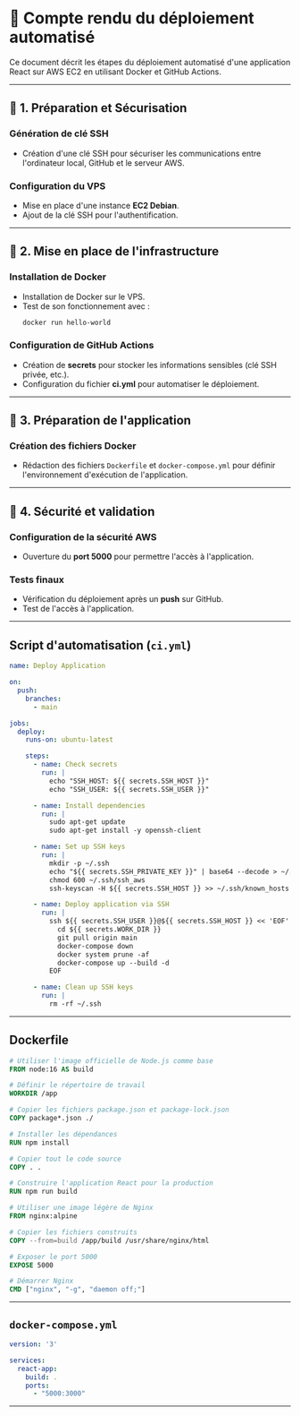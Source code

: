 # 📌 Compte rendu du déploiement automatisé

Ce document décrit les étapes du déploiement automatisé d'une application React sur AWS EC2 en utilisant Docker et GitHub Actions.

---

## 🔹 1. Préparation et Sécurisation

### Génération de clé SSH
- Création d'une clé SSH pour sécuriser les communications entre l'ordinateur local, GitHub et le serveur AWS.

### Configuration du VPS
- Mise en place d'une instance **EC2 Debian**.
- Ajout de la clé SSH pour l'authentification.

---

## 🔹 2. Mise en place de l'infrastructure

### Installation de Docker
- Installation de Docker sur le VPS.
- Test de son fonctionnement avec :
  ```sh
  docker run hello-world
  ```

### Configuration de GitHub Actions
- Création de **secrets** pour stocker les informations sensibles (clé SSH privée, etc.).
- Configuration du fichier **ci.yml** pour automatiser le déploiement.

---

## 🔹 3. Préparation de l'application

### Création des fichiers Docker
- Rédaction des fichiers `Dockerfile` et `docker-compose.yml` pour définir l'environnement d'exécution de l'application.

---

## 🔹 4. Sécurité et validation

### Configuration de la sécurité AWS
- Ouverture du **port 5000** pour permettre l'accès à l'application.

### Tests finaux
- Vérification du déploiement après un **push** sur GitHub.
- Test de l'accès à l'application.

---

## Script d'automatisation (`ci.yml`)

```yaml
name: Deploy Application

on:
  push:
    branches:
      - main

jobs:
  deploy:
    runs-on: ubuntu-latest

    steps:
      - name: Check secrets
        run: |
          echo "SSH_HOST: ${{ secrets.SSH_HOST }}"
          echo "SSH_USER: ${{ secrets.SSH_USER }}"

      - name: Install dependencies
        run: |
          sudo apt-get update
          sudo apt-get install -y openssh-client

      - name: Set up SSH keys
        run: |
          mkdir -p ~/.ssh
          echo "${{ secrets.SSH_PRIVATE_KEY }}" | base64 --decode > ~/.ssh/ssh_aws
          chmod 600 ~/.ssh/ssh_aws
          ssh-keyscan -H ${{ secrets.SSH_HOST }} >> ~/.ssh/known_hosts

      - name: Deploy application via SSH
        run: |
          ssh ${{ secrets.SSH_USER }}@${{ secrets.SSH_HOST }} << 'EOF'
            cd ${{ secrets.WORK_DIR }}
            git pull origin main
            docker-compose down
            docker system prune -af
            docker-compose up --build -d
          EOF

      - name: Clean up SSH keys
        run: |
          rm -rf ~/.ssh
```

---

## Dockerfile

```dockerfile
# Utiliser l'image officielle de Node.js comme base
FROM node:16 AS build

# Définir le répertoire de travail
WORKDIR /app

# Copier les fichiers package.json et package-lock.json
COPY package*.json ./

# Installer les dépendances
RUN npm install

# Copier tout le code source
COPY . .

# Construire l'application React pour la production
RUN npm run build

# Utiliser une image légère de Nginx
FROM nginx:alpine

# Copier les fichiers construits
COPY --from=build /app/build /usr/share/nginx/html

# Exposer le port 5000
EXPOSE 5000

# Démarrer Nginx
CMD ["nginx", "-g", "daemon off;"]
```

---

## `docker-compose.yml`

```yaml
version: '3'

services:
  react-app:
    build: .
    ports:
      - "5000:3000"
```

---

